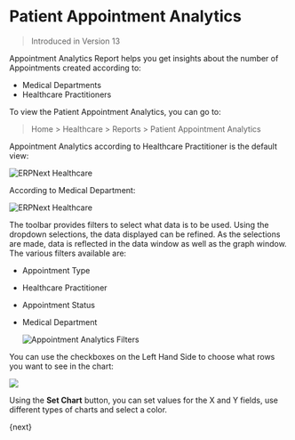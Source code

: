 <!-- add-breadcrumbs -->

# Patient Appointment Analytics

> Introduced in Version 13

Appointment Analytics Report helps you get insights about the number of Appointments created according to:

- Medical Departments
- Healthcare Practitioners

To view the Patient Appointment Analytics, you can go to:

> Home > Healthcare > Reports > Patient Appointment Analytics

Appointment Analytics according to Healthcare Practitioner is the default view:

<img class="screenshot" alt="ERPNext Healthcare" src="{{docs_base_url}}/assets/img/healthcare/appointment_analytics_1.png">

According to Medical Department:

<img class="screenshot" alt="ERPNext Healthcare" src="/docs/v13/assets/img/healthcare/appointment_analytics_2.png">

The toolbar provides filters to select what data is to be used. Using the dropdown selections, the data displayed can be refined. As the selections are made, data is reflected in the data window as well as the graph window. The various filters available are:

- Appointment Type
- Healthcare Practitioner
- Appointment Status
- Medical Department

    <img class="screenshot" alt="Appointment Analytics Filters" src="/docs/v13/assets/img/healthcare/appointment_analytics_filters.png">

You can use the checkboxes on the Left Hand Side to choose what rows you want to see in the chart:

<img class="screenshot" src="/docs/v13/assets/img/healthcare/appointment_analytics.gif">

Using the **Set Chart** button, you can set values for the X and Y fields, use different types of charts and select a color.

{next}
